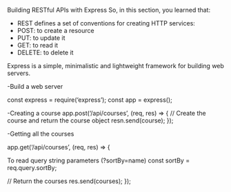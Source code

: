 Building RESTful APIs with Express
So, in this section, you learned that:
- REST defines a set of conventions for creating HTTP services:
- POST: to create a resource
- PUT: to update it
- GET: to read it
- DELETE: to delete it

Express is a simple, minimalistic and lightweight framework for building web servers.

-Build a web server

const express = require(‘express’);
const app = express();

-Creating a course
app.post(‘/api/courses’, (req, res) => {
// Create the course and return the course object
resn.send(course);
});

-Getting all the courses

app.get(‘/api/courses’, (req, res) => {

To read query string parameters (?sortBy=name)
const sortBy = req.query.sortBy;

// Return the courses 
res.send(courses);
});
